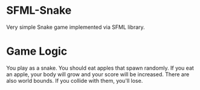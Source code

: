# SFML-Snake
Very simple Snake game implemented via SFML library.

# Game Logic
You play as a snake. You should eat apples that spawn randomly. If you eat an apple, your body will grow and your score will be increased.
There are also world bounds. If you collide with them, you'll lose.
